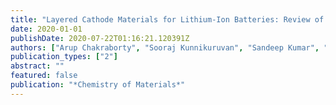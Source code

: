 ```yaml
---
title: "Layered Cathode Materials for Lithium-Ion Batteries: Review of Computational Studies on LiNi<sub>1-x-y<sub>Co<sub>x<sub>Mn<sub>y<sub>O<sub>2<sub> and LiNi<sub>1-x-y<sub>Co<sub>x<sub>Al<sub>y<sub>O<sub>2<sub>"
date: 2020-01-01
publishDate: 2020-07-22T01:16:21.120391Z
authors: ["Arup Chakraborty", "Sooraj Kunnikuruvan", "Sandeep Kumar", "Boris Markovsky", "Doron Aurbach", "Mudit Dixit", "Dan Thomas Major"]
publication_types: ["2"]
abstract: ""
featured: false
publication: "*Chemistry of Materials*"
---
```


